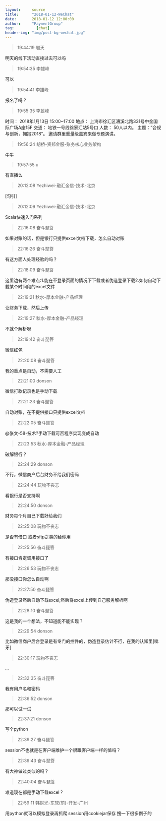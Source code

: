 ```yaml
---
layout:     source 
title:      "2018-01-12-WeChat"
date:       2018-01-12 12:00:00
author:     "PaymentGroup"
tag:		  [chat]
header-img: "img/post-bg-wechat.jpg"
---
```

> 19:44:19  岩天  
   
明天的线下活动直接过去可以吗  
   
> 19:54:35  李雄峰  
   
可以  
   
> 19:54:41  李雄峰  
   
报名了吗？  
   
> 19:55:35  李雄峰  
   
时间： 2018年1月13日 15:00~17:00 地点： 上海市徐汇区漕溪北路331号中金国际广场A座15F 交通： 地铁一号线徐家汇站5号口 人数： 50人以内。 主题：“合规与创新，拥抱2018”。 邀请群里重量级嘉宾来做专题演讲。  
   
> 19:56:24  胡桥-资邦金服-账务核心业务架构  
   
牛牛  
   
> 19:57:55  u  
   
有直播么  
   
> 20:12:08  Yezhiwei-融汇金信-技术-北京  
   
[勾引]  
   
> 20:12:09  Yezhiwei-融汇金信-技术-北京  
   
Scala快速入门系列  
   
> 22:16:08  奋斗琵箁  
   
如果对账的话，但是银行只提供excel文档下载，怎么自动对账  
   
> 22:16:26  奋斗琵箁  
   
有这方面人处理经验的吗？  
   
> 22:18:09  奋斗琵箁  
   
这里边有两个难点:1.能在不登录页面的情况下下载或者伪造登录下载2.如何自动下载某个时间段的excel文件  
   
> 22:19:21  秋水-厚本金融-产品经理  
   
让财务下载，然后上传  
   
> 22:19:27  秋水-厚本金融-产品经理  
   
不就个解析呀  
   
> 22:19:42  奋斗琵箁  
   
微信红包  
   
> 22:20:08  奋斗琵箁  
   
我的重点是自动，不需要人工  
   
> 22:21:00  donson  
   
微信打款记录也是手动下载  
   
> 22:21:23  奋斗琵箁  
   
自动对账，在不提供接口只提供excel文档  
   
> 22:22:05  奋斗琵箁  
   
@张文-58-技术?手动下载可否程序实现变成自动  
   
> 22:23:53  秋水-厚本金融-产品经理  
   
破解银行？  
   
> 22:24:29  donson  
   
不行，微信商户后台财务不给我们密码  
   
> 22:24:44  玩物不丧志  
   
看银行是否支持啊  
   
> 22:24:50  donson  
   
财务每个月自己下载好给我们  
   
> 22:25:08  玩物不丧志  
   
是否有借口 或者sftp之类的给你用  
   
> 22:25:56  奋斗琵箁  
   
有接口肯定调用接口了  
   
> 22:26:53  玩物不丧志  
   
那没接口你怎么自动啊  
   
> 22:27:50  奋斗琵箁  
   
伪造登录然后自动下载excel,然后将excel上传到自己服务解析啊  
   
> 22:28:10  奋斗琵箁  
   
这是我的一个想法，不知道能不能实现？  
   
> 22:29:54  donson  
   
比如微信商户后台登录是有专门的控件的，伪造登录估计不行，在我的认知里[呲牙]  
   
> 22:30:17  玩物不丧志  
   
...  
   
> 22:32:35  奋斗琵箁  
   
我有用户名和密码  
   
> 22:36:52  donson  
   
那可以试一试  
   
> 22:37:21  donson  
   
写个python  
   
> 22:39:27  奋斗琵箁  
   
session不也就是在客户端维护一个很跟客户端一样的值吗？  
   
> 22:39:43  奋斗琵箁  
   
有大神做过类似的吗？  
   
> 22:40:04  奋斗琵箁  
   
难道现在都是手动下载excel？  
   
> 22:59:11  韩财光-东软(前)-开发-广州  
   
用python就可以模拟登录再抓爬 session用cookiejar保存 搜一下很多例子的  
   
